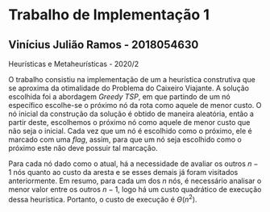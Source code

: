 # Trabalho de Implementação 1
## Vinícius Julião Ramos - 2018054630
Heurísticas e Metaheurísticas - 2020/2

O trabalho consistiu na implementação de um a heurística construtiva que se
aproxima da otimalidade do Problema do Caixeiro Viajante.
A solução escolhida foi a abordagem *Greedy TSP*, em que partindo de um nó
específico escolhe-se o próximo nó da rota como aquele de menor custo.
O nó inicial da construção da solução é obtido de maneira aleatória, então a
partir deste, escolhemos o próximo nó como aquele de menor custo que não seja
o inicial.
Cada vez que um nó é escolhido como o próximo, ele é marcado com uma *flag*,
assim, para que um nó seja escolhido como o próximo este não deve possuir
tal marcação.

Para cada nó dado como o atual, há a necessidade de avaliar os outros $n-1$ nós
quanto ao custo da aresta e se esses demais já foram visitados anteriormente.
Em resumo, para cada um dos $n$ nós, é necessário analisar o menor valor
entre os outros $n-1$, logo há um custo quadrático de execução dessa
heurística.
Portanto, o custo de execução é $\Theta(n^2)$.